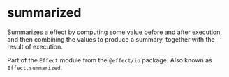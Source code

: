 # summarized

Summarizes a effect by computing some value before and after execution, and
then combining the values to produce a summary, together with the result of
execution.

Part of the `Effect` module from the `@effect/io` package. Also known as `Effect.summarized`.
